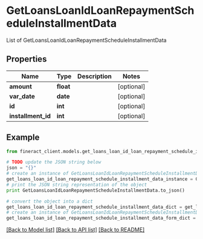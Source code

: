 # GetLoansLoanIdLoanRepaymentScheduleInstallmentData

List of GetLoansLoanIdLoanRepaymentScheduleInstallmentData

## Properties

Name | Type | Description | Notes
------------ | ------------- | ------------- | -------------
**amount** | **float** |  | [optional] 
**var_date** | **date** |  | [optional] 
**id** | **int** |  | [optional] 
**installment_id** | **int** |  | [optional] 

## Example

```python
from fineract_client.models.get_loans_loan_id_loan_repayment_schedule_installment_data import GetLoansLoanIdLoanRepaymentScheduleInstallmentData

# TODO update the JSON string below
json = "{}"
# create an instance of GetLoansLoanIdLoanRepaymentScheduleInstallmentData from a JSON string
get_loans_loan_id_loan_repayment_schedule_installment_data_instance = GetLoansLoanIdLoanRepaymentScheduleInstallmentData.from_json(json)
# print the JSON string representation of the object
print GetLoansLoanIdLoanRepaymentScheduleInstallmentData.to_json()

# convert the object into a dict
get_loans_loan_id_loan_repayment_schedule_installment_data_dict = get_loans_loan_id_loan_repayment_schedule_installment_data_instance.to_dict()
# create an instance of GetLoansLoanIdLoanRepaymentScheduleInstallmentData from a dict
get_loans_loan_id_loan_repayment_schedule_installment_data_form_dict = get_loans_loan_id_loan_repayment_schedule_installment_data.from_dict(get_loans_loan_id_loan_repayment_schedule_installment_data_dict)
```
[[Back to Model list]](../README.md#documentation-for-models) [[Back to API list]](../README.md#documentation-for-api-endpoints) [[Back to README]](../README.md)


